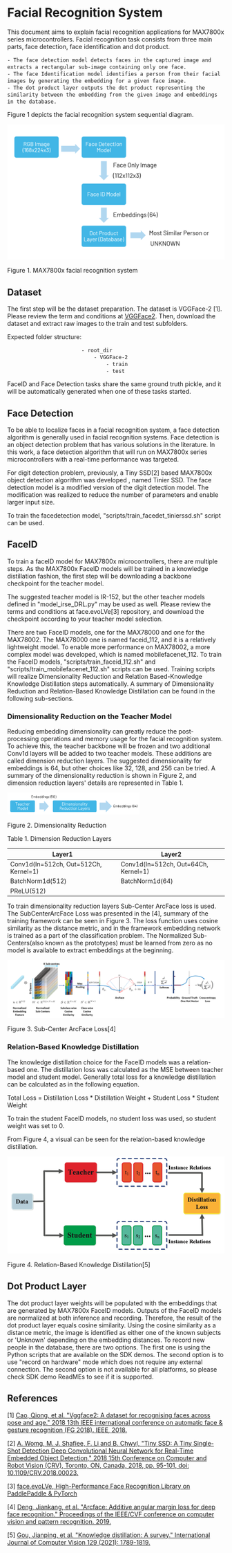 # Facial Recognition System

This document aims to explain facial recognition applications for MAX7800x series microcontrollers. Facial recognition task consists from three main parts, face detection, face identification and dot product.

    - The face detection model detects faces in the captured image and extracts a rectangular sub-image containing only one face.
    - The face Identification model identifies a person from their facial images by generating the embedding for a given face image.
    - The dot product layer outputs the dot product representing the similarity between the embedding from the given image and embeddings in the database.

Figure 1 depicts the facial recognition system sequential diagram.

<img src="facialrecognition.png" style="zoom: 50%;" />

​Figure 1. MAX7800x facial recognition system

## Dataset

The first step will be the dataset preparation. The dataset is VGGFace-2 [1].
Please review the term and conditions at [VGGFace2](https://www.robots.ox.ac.uk/~vgg/data/vgg_face2/). Then, download the dataset and extract raw images to the train and test subfolders.

Expected folder structure:

                            - root_dir
                                - VGGFace-2
                                    - train
                                    - test

FaceID and Face Detection tasks share the same ground truth pickle, and it will be automatically generated when one of these tasks started.

## Face Detection

To be able to localize faces in a facial recognition system, a face detection algorithm is generally used in facial recognition systems. Face detection is an object detection problem that has various solutions in the literature. In this work, a face detection algorithm that will run on MAX7800x series microcontrollers with a real-time performance was targeted.

For digit detection problem, previously, a Tiny SSD[2] based MAX7800x object detection algorithm was developed , named Tinier SSD. The face detection model is a modified version of the digit detection model. The modification was realized to reduce the number of parameters and enable larger input size.

To train the facedetection model, "scripts/train_facedet_tinierssd.sh" script can be used.

## FaceID

To train a faceID model for MAX7800x microcontrollers, there are multiple steps. As the MAX7800x FaceID models will be trained in a knowledge distillation fashion, the first step will be downloading a backbone checkpoint for the teacher model.

The suggested teacher model is IR-152, but the other teacher models defined in "model_irse_DRL.py" may be used as well. Please review the terms and conditions at face.evoLVe[3] repository, and download the checkpoint according to your teacher model selection.

There are two FaceID models, one for the MAX78000 and one for the MAX78002. The MAX78000 one is named faceid_112, and it is a relatively lightweight model. To enable more performance on MAX78002, a more complex model was developed, which is named mobilefacenet_112. To train the FaceID models, "scripts/train_faceid_112.sh" and "scripts/train_mobilefacenet_112.sh" scripts can be used. Training scripts will realize Dimensionality Reduction and Relation Based-Knowledge Knowledge Distillation steps automatically. A summary of Dimensionality Reduction and Relation-Based Knowledge Distillation can be found in the following sub-sections.

### Dimensionality Reduction on the Teacher Model

Reducing embedding dimensionality can greatly reduce the post-processing operations and memory usage for the facial recognition system. To achieve this, the teacher backbone will be frozen and two additional Conv1d layers will be added to two teacher models. These additions are called dimension reduction layers. The suggested dimensionality for embeddings is 64, but other choices like 32, 128, and 256 can be tried. A summary of the dimensionality reduction is shown in Figure 2, and dimension reduction layers' details are represented in Table 1.


<img src="dimensionreductionlayers.png" style="zoom: 30%;" />

​Figure 2. Dimensionality Reduction



Table 1. Dimension Reduction Layers

| Layer1                               | Layer2                              |
|--------------------------------------| ------------------------------------|
| Conv1d(In=512ch, Out=512Ch, Kernel=1)| Conv1d(In=512ch, Out=64Ch, Kernel=1)|
| BatchNorm1d(512)                     | BatchNorm1d(64)                     |
| PReLU(512)                           |                                     |



To train dimensionality reduction layers Sub-Center ArcFace loss is used. The SubCenterArcFace Loss was presented in the [4], summary of the training framework can be seen in Figure 3. The loss function uses cosine similarity as the distance metric, and in the framework embedding network is trained as a part of the classification problem. The Normalized Sub-Centers(also known as the prototypes) must be learned from zero as no model is available to extract embeddings at the beginning.

<img src="SubCenterArcFaceLoss.png" style="zoom: 100%;" />

​Figure 3. Sub-Center ArcFace Loss[4]

### Relation-Based Knowledge Distillation

The knowledge distillation choice for the FaceID models was a relation-based one. The distillation loss was calculated as the MSE between teacher model and student model. Generally total loss for a knowledge distillation can be calculated as in the following equation.

Total Loss = Distillation Loss * Distillation Weight + Student Loss * Student Weight

To train the student FaceID models, no student loss was used, so student weight was set to 0.

From Figure 4, a visual can be seen for the relation-based knowledge distillation.

<img src="RelationBasedKD.png" style="zoom: 100%;" />

​Figure 4. Relation-Based Knowledge Distillation[5]



## Dot Product Layer

 The dot product layer weights will be populated with the embeddings that are generated by MAX7800x FaceID models. Outputs of the FaceID models are normalized at both inference and recording. Therefore, the result of the dot product layer equals cosine similarity. Using the cosine similarity as a distance metric, the image is identified as either one of the known subjects or 'Unknown' depending on the embedding distances. To record new people in the database, there are two options. The first one is using the Python scripts that are available on the SDK demos. The second option is to use "record on hardware" mode which does not require any external connection. The second option is not available for all platforms, so please check SDK demo ReadMEs to see if it is supported.



## References

[1] [Cao, Qiong, et al. "Vggface2: A dataset for recognising faces across pose and age." 2018 13th IEEE international conference on automatic face & gesture recognition (FG 2018). IEEE, 2018.](https://arxiv.org/abs/1710.08092)

[2] [A. Womg, M. J. Shafiee, F. Li and B. Chwyl, "Tiny SSD: A Tiny Single-Shot Detection Deep Convolutional Neural Network for Real-Time Embedded Object Detection," 2018 15th Conference on Computer and Robot Vision (CRV), Toronto, ON, Canada, 2018, pp. 95-101, doi: 10.1109/CRV.2018.00023.](https://ieeexplore.ieee.org/document/8575741)

[3] [face.evoLVe, High-Performance Face Recognition Library on PaddlePaddle & PyTorch](https://github.com/ZhaoJ9014/face.evoLVe)

[4] [Deng, Jiankang, et al. "Arcface: Additive angular margin loss for deep face recognition." Proceedings of the IEEE/CVF conference on computer vision and pattern recognition. 2019.](https://arxiv.org/abs/1801.07698)

[5] [Gou, Jianping, et al. "Knowledge distillation: A survey." International Journal of Computer Vision 129 (2021): 1789-1819.](https://arxiv.org/abs/2006.05525)
